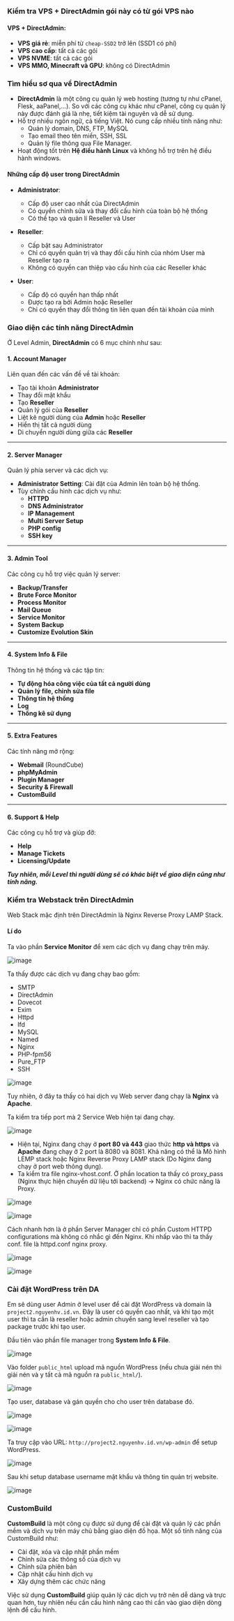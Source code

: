 ### Kiểm tra VPS + DirectAdmin gói này có từ gói VPS nào

#### VPS + DirectAdmin:
- **VPS giá rẻ**: miễn phí từ `cheap-SSD2` trở lên (SSD1 có phí)
- **VPS cao cấp**: tất cả các gói
- **VPS NVME**: tất cả các gói
- **VPS MMO, Minecraft và GPU**: không có DirectAdmin

### Tìm hiểu sơ qua về DirectAdmin
- **DirectAdmin** là một công cụ quản lý web hosting (tương tự như cPanel, Flesk, aaPanel,...). So với các công cụ khác như cPanel, công cụ quản lý này được đánh giá là nhẹ, tiết kiệm tài nguyên và dễ sử dụng.
- Hỗ trợ nhiều ngôn ngữ, cả tiếng Việt. Nó cung cấp nhiều tính năng như:
  - Quản lý domain, DNS, FTP, MySQL
  - Tạo email theo tên miền, SSH, SSL
  - Quản lý file thông qua File Manager.
- Hoạt động tốt trên **Hệ điều hành Linux** và không hỗ trợ trên hệ điều hành windows.

#### Những cấp độ user trong DirectAdmin
- **Administrator**:
  - Cấp độ user cao nhất của DirectAdmin  
  - Có quyền chỉnh sửa và thay đổi cấu hình của toàn bộ hệ thống  
  - Có thể tạo và quản lí Reseller và User  

- **Reseller**:
  - Cấp bật sau Administrator  
  - Chỉ có quyền quản trị và thay đổi cấu hình của nhóm User mà Reseller tạo ra  
  - Không có quyền can thiệp vào cấu hình của các Reseller khác  

- **User**:
  - Cấp độ có quyền hạn thấp nhất  
  - Được tạo ra bởi Admin hoặc Reseller  
  - Chỉ có quyền thay đổi thông tin liên quan đến tài khoản của mình  

### Giao diện các tính năng DirectAdmin
Ở Level Admin, **DirectAdmin** có 6 mục chính như sau:

#### 1. **Account Manager**
Liên quan đến các vấn đề về tài khoản:
- Tạo tài khoản **Administrator**
- Thay đổi mật khẩu
- Tạo **Reseller**
- Quản lý gói của **Reseller**
- Liệt kê người dùng của **Admin** hoặc **Reseller**
- Hiển thị tất cả người dùng
- Di chuyển người dùng giữa các **Reseller**

---

#### 2. **Server Manager**
Quản lý phía server và các dịch vụ:
- **Administrator Setting**: Cài đặt của Admin lên toàn bộ hệ thống.
- Tùy chỉnh cấu hình các dịch vụ như:
  - **HTTPD**
  - **DNS Administrator**
  - **IP Management**
  - **Multi Server Setup**
  - **PHP config**
  - **SSH key**

---

#### 3. **Admin Tool**
Các công cụ hỗ trợ việc quản lý server:
- **Backup/Transfer**
- **Brute Force Monitor**
- **Process Monitor**
- **Mail Queue**
- **Service Monitor**
- **System Backup**
- **Customize Evolution Skin**

---

#### 4. **System Info & File**
Thông tin hệ thống và các tập tin:
- **Tự động hóa công việc của tất cả người dùng**
- **Quản lý file, chỉnh sửa file**
- **Thông tin hệ thống**
- **Log**
- **Thống kê sử dụng**

---

#### 5. **Extra Features**
Các tính năng mở rộng:
- **Webmail** (RoundCube)
- **phpMyAdmin**
- **Plugin Manager**
- **Security & Firewall**
- **CustomBuild**

---

#### 6. **Support & Help**
Các công cụ hỗ trợ và giúp đỡ:
- **Help**
- **Manage Tickets**
- **Licensing/Update**

***Tuy nhiên, mỗi Level thì người dùng sẽ có khác biệt về giao diện cũng như tính năng.***

### Kiểm tra Webstack trên DirectAdmin  

Web Stack mặc định trên DirectAdmin là Nginx Reverse Proxy LAMP Stack.

#### Lí do
Ta vào phần **Service Monitor** để xem các dịch vụ đang chạy trên máy.

![image](https://github.com/user-attachments/assets/ee0220c2-0fdb-4c3f-b0f7-feeac5164d7b)

Ta thấy được các dịch vụ đang chạy bao gồm:
- SMTP
- DirectAdmin
- Dovecot
- Exim
- Httpd
- lfd
- MySQL
- Named
- Nginx
- PHP-fpm56
- Pure_FTP
- SSH  

![image](https://github.com/user-attachments/assets/ad8c9a7c-8b79-4cac-a4ae-72f0a8411051)

Tuy nhiên, ở đây ta thấy có hai dịch vụ Web server đang chạy là **Nginx** và **Apache**.

Ta kiểm tra tiếp port mà 2 Service Web hiện tại đang chạy.

![image](https://github.com/user-attachments/assets/f1d1d7e2-3899-492b-915e-9a54b4351c3a)

- Hiện tại, Nginx đang chạy ở **port 80 và 443** giao thức **http và https** và **Apache** đang chạy ở 2 port là 8080 và 8081. Khả năng có thể là Mô hình LEMP stack hoặc Nginx Reverse Proxy LAMP stack (Do Nginx đang chạy ở port web thông dụng).  
- Ta kiểm tra file nginx-vhost.conf. Ở phần location ta thấy có proxy_pass (Nginx thực hiện chuyển dữ liệu tới backend) -> Nginx có chức năng là Proxy.

![image](https://github.com/user-attachments/assets/3fe66836-b615-48ba-bc75-17affdbd4cee)

![image](https://github.com/user-attachments/assets/dc41435e-8e0e-47ea-833a-4f051160cc27)

Cách nhanh hơn là ở phần Server Manager chỉ có phần Custom HTTPD configurations mà không có nhắc gì đến Nginx. Khi nhấp vào thì ta thấy conf. file là httpd.conf nginx proxy.

![image](https://github.com/user-attachments/assets/27f7625c-5f23-4058-8f8a-9bc76813cea0)

![image](https://github.com/user-attachments/assets/ec1a5d95-e70a-45fe-985e-6bce0f080559)

### Cài đặt WordPress trên DA
Em sẽ dùng user Admin ở level user để cài đặt WordPress và domain là `project2.nguyenhv.id.vn`. Đây là user có quyền cao nhất, và khi tạo một user thì ta cần là reseller hoặc admin chuyển sang level reseller và tạo package trước khi tạo user.

Đầu tiên vào phần file manager trong **System Info & File**.

![image](https://github.com/user-attachments/assets/a27771dc-0b99-4656-83ec-a4046c8a7f78)

Vào folder `public_html` upload mã nguồn WordPress (nếu chưa giải nén thì giải nén và y tất cả mã nguồn ra `public_html/`).

![image](https://github.com/user-attachments/assets/d38331c1-2f2c-416e-beed-dfb957430fdb)

Tạo user, database và gán quyền cho cho user trên database đó.

![image](https://github.com/user-attachments/assets/26ea8d33-3796-4bdf-83c2-2f161ff5b18b)

![image](https://github.com/user-attachments/assets/dbe7023e-17b2-4ff0-b6f0-477b66699253)

Ta truy cập vào URL: `http://project2.nguyenhv.id.vn/wp-admin` để setup WordPress.

![image](https://github.com/user-attachments/assets/08c179c4-3b0c-4531-b599-0e7b6fc3e8a9)

Sau khi setup database username mật khẩu và thông tin quản trị website.

![image](https://github.com/user-attachments/assets/299d48bb-13e8-4c0f-9059-7577ef134766)

### CustomBuild
**CustomBuild** là một công cụ được sử dụng để cài đặt và quản lý các phần mềm và dịch vụ trên máy chủ bằng giao diện đồ họa. Một số tính năng của CustomBuild như:
- Cài đặt, xóa và cập nhật phần mềm
- Chỉnh sửa các thông số của dịch vụ
- Chỉnh sửa phiên bản
- Cập nhật cấu hình dịch vụ
- Xây dựng thêm các chức năng

Việc sử dụng **CustomBuild** giúp quản lý các dịch vụ trở nên dễ dàng và trực quan hơn, tuy nhiên nếu cần cấu hình nâng cao thì cần vào giao diện dòng lệnh để cấu hình.
